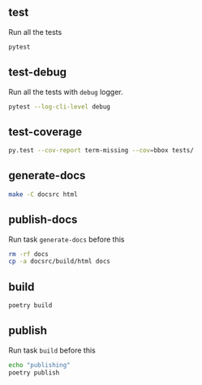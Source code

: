 ## test

Run all the tests

```sh
pytest
```

## test-debug

Run all the tests with `debug` logger.

```sh
pytest --log-cli-level debug
```

## test-coverage

```sh
py.test --cov-report term-missing --cov=bbox tests/ 
```

## generate-docs

```sh
make -C docsrc html
```

## publish-docs

Run task `generate-docs` before this

```sh
rm -rf docs
cp -a docsrc/build/html docs
```

## build

```sh
poetry build
```

## publish

Run task `build` before this

```sh
echo "publishing"
poetry publish
```